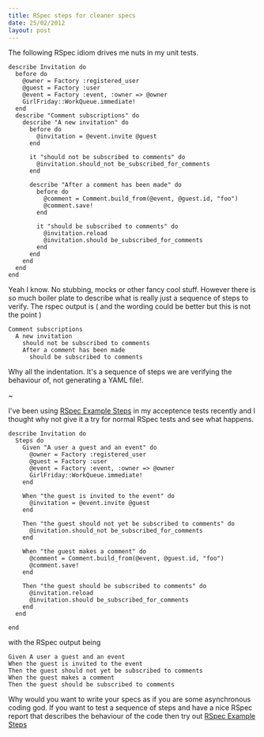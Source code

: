 ```yaml
--- 
title: RSpec steps for cleaner specs
date: 25/02/2012
layout: post
--- 
```


The following RSpec idiom drives me nuts in my unit tests.

    describe Invitation do
      before do 
        @owner = Factory :registered_user
        @guest = Factory :user
        @event = Factory :event, :owner => @owner
        GirlFriday::WorkQueue.immediate!
      end
      describe "Comment subscriptions" do
        describe "A new invitation" do
          before do
            @invitation = @event.invite @guest
          end

          it "should not be subscribed to comments" do
            @invitation.should_not be_subscribed_for_comments
          end

          describe "After a comment has been made" do
            before do
              @comment = Comment.build_from(@event, @guest.id, "foo")
              @comment.save!
            end

            it "should be subscribed to comments" do 
              @invitation.reload
              @invitation.should be_subscribed_for_comments
            end
          end
        end
      end
    end


Yeah I know. No stubbing, mocks or other fancy cool stuff. However there is so
much boiler plate to describe what is really just a sequence of steps to verify.
The rspec output is ( and the wording could be better but this is not the point )

    Comment subscriptions
      A new invitation
        should not be subscribed to comments
        After a comment has been made
          should be subscribed to comments


Why all the indentation. It's a sequence of steps we are verifying the
behaviour of, not generating a YAML file!.

~


I've been using [RSpec Example Steps][1] in my acceptence tests recently and I
thought why not give it a try for normal RSpec tests and see what happens.


    describe Invitation do
      Steps do
        Given "A user a guest and an event" do
          @owner = Factory :registered_user
          @guest = Factory :user
          @event = Factory :event, :owner => @owner
          GirlFriday::WorkQueue.immediate!
        end

        When "the guest is invited to the event" do
          @invitation = @event.invite @guest
        end

        Then "the guest should not yet be subscribed to comments" do
          @invitation.should_not be_subscribed_for_comments
        end

        When "the guest makes a comment" do
          @comment = Comment.build_from(@event, @guest.id, "foo")
          @comment.save!
        end

        Then "the guest should be subscribed to comments" do
          @invitation.reload
          @invitation.should be_subscribed_for_comments
        end
      end

    end

with the RSpec output being

    Given A user a guest and an event
    When the guest is invited to the event
    Then the guest should not yet be subscribed to comments
    When the guest makes a comment
    Then the guest should be subscribed to comments

Why would you want to write your specs as if you are some asynchronous
coding god. If you want to test a sequence of steps and have a nice
RSpec report that describes the behaviour of the code then try out
[RSpec Example Steps][1]

[1]: https://github.com/railsware/rspec-example_steps


    
    
